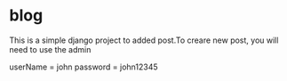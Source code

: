 # blog

This is a simple django project to added post.To creare new post, you will need to use the admin 

userName = john 
password = john12345
